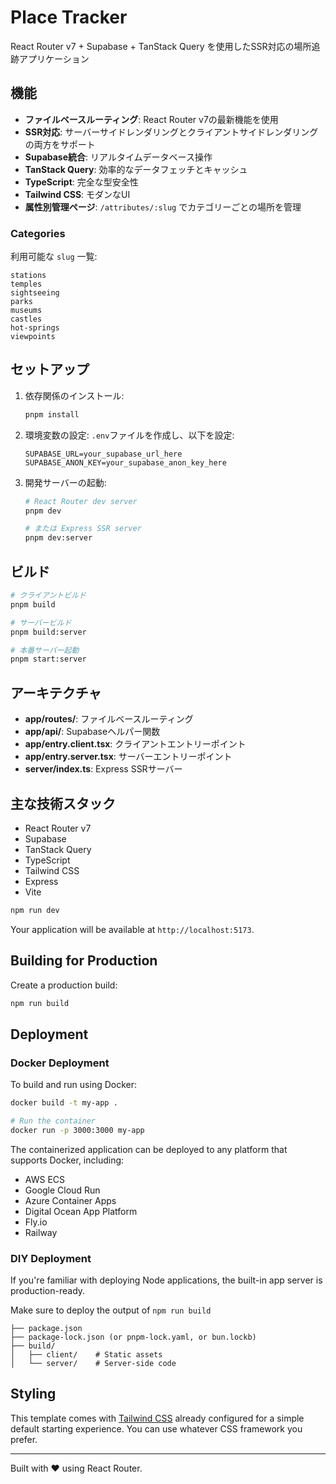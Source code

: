 # Place Tracker

React Router v7 + Supabase + TanStack Query を使用したSSR対応の場所追跡アプリケーション

## 機能

- **ファイルベースルーティング**: React Router v7の最新機能を使用
- **SSR対応**: サーバーサイドレンダリングとクライアントサイドレンダリングの両方をサポート
- **Supabase統合**: リアルタイムデータベース操作
- **TanStack Query**: 効率的なデータフェッチとキャッシュ
- **TypeScript**: 完全な型安全性
- **Tailwind CSS**: モダンなUI
- **属性別管理ページ**: `/attributes/:slug` でカテゴリーごとの場所を管理

### Categories

利用可能な `slug` 一覧:

```
stations
temples
sightseeing
parks
museums
castles
hot-springs
viewpoints
```

## セットアップ

1. 依存関係のインストール:

   ```bash
   pnpm install
   ```

2. 環境変数の設定:
   `.env`ファイルを作成し、以下を設定:

   ```env
   SUPABASE_URL=your_supabase_url_here
   SUPABASE_ANON_KEY=your_supabase_anon_key_here
   ```

3. 開発サーバーの起動:

   ```bash
   # React Router dev server
   pnpm dev

   # または Express SSR server
   pnpm dev:server
   ```

## ビルド

```bash
# クライアントビルド
pnpm build

# サーバービルド
pnpm build:server

# 本番サーバー起動
pnpm start:server
```

## アーキテクチャ

- **app/routes/**: ファイルベースルーティング
- **app/api/**: Supabaseヘルパー関数
- **app/entry.client.tsx**: クライアントエントリーポイント
- **app/entry.server.tsx**: サーバーエントリーポイント
- **server/index.ts**: Express SSRサーバー

## 主な技術スタック

- React Router v7
- Supabase
- TanStack Query
- TypeScript
- Tailwind CSS
- Express
- Vite

```bash
npm run dev
```

Your application will be available at `http://localhost:5173`.

## Building for Production

Create a production build:

```bash
npm run build
```

## Deployment

### Docker Deployment

To build and run using Docker:

```bash
docker build -t my-app .

# Run the container
docker run -p 3000:3000 my-app
```

The containerized application can be deployed to any platform that supports Docker, including:

- AWS ECS
- Google Cloud Run
- Azure Container Apps
- Digital Ocean App Platform
- Fly.io
- Railway

### DIY Deployment

If you're familiar with deploying Node applications, the built-in app server is production-ready.

Make sure to deploy the output of `npm run build`

```
├── package.json
├── package-lock.json (or pnpm-lock.yaml, or bun.lockb)
├── build/
│   ├── client/    # Static assets
│   └── server/    # Server-side code
```

## Styling

This template comes with [Tailwind CSS](https://tailwindcss.com/) already configured for a simple default starting experience. You can use whatever CSS framework you prefer.

---

Built with ❤️ using React Router.
